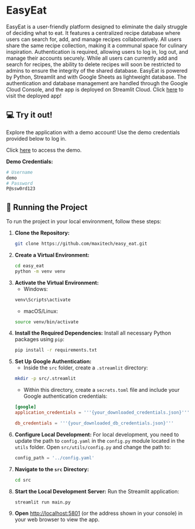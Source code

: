 # EasyEat
EasyEat is a user-friendly platform designed to eliminate the daily struggle of deciding what to eat. It features a centralized recipe database where users can search for, add, and manage recipes collaboratively. All users share the same recipe collection, making it a communal space for culinary inspiration. Authentication is required, allowing users to log in, log out, and manage their accounts securely. While all users can currently add and search for recipes, the ability to delete recipes will soon be restricted to admins to ensure the integrity of the shared database. EasyEat is powered by Python, Streamlit and with Google Sheets as lightweight database. The authentication and database management are handled through the Google Cloud Console, and the app is deployed on Streamlit Cloud.
Click [here](https://easyeat.streamlit.app/) to visit the deployed app!

## :computer: Try it out!
Explore the application with a demo account! Use the demo credentials provided below to log in.

Click [here](https://memoryproto.netlify.app/) to access the demo.
  
  **Demo Credentials:**
   ```bash
   # Username
   demo
   # Password
   P@ssw0rd123
   ```

## :vertical_traffic_light: Running the Project
To run the project in your local environment, follow these steps: 
1. **Clone the Repository:**
   ```bash
   git clone https://github.com/maxitech/easy_eat.git
2. **Create a Virtual Environment:**
   ```bash
   cd easy_eat
   python -m venv venv
3. **Activate the Virtual Environment:**
   - Windows:
   ```bash
   venv\Scripts\activate
   ```
   - macOS/Linux:
    ```bash
    source venv/bin/activate
    ```
4. **Install the Required Dependencies:** Install all necessary Python packages using `pip`:
   ```bash
   pip install -r requirements.txt
   ```
5. **Set Up Google Authentication:**
   - Inside the `src` folder, create a `.streamlit` directory:
   ```bash
   mkdir -p src/.streamlit
   ```
   - Within this directory, create a `secrets.toml` file and include your Google authentication credentials:
   ```toml
   [google]
   application_credentials = '''{your_downloaded_credentials.json}'''

   db_credentials = '''{your_downloaded_db_credentials.json}'''
   ```
 6. **Configure Local Development:**
    For local development, you need to update the path to `config.yaml` in the `config.py` module located in the `utils` folder. Open `src/utils/config.py` and change the path to:
    ```python
    config_path = '../config.yaml'
    ```
 7. **Navigate to the `src` Directory:**
    ```bash
    cd src
    ```
 8. **Start the Local Development Server:** Run the Streamlit application:
    ```bash
    streamlit run main.py
    ```
 9. **Open** [http://localhost:5801](http://localhost:5801) (or the address shown in your console) in your web browser to view the app.

